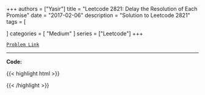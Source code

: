
+++
authors = ["Yasir"]
title = "Leetcode 2821: Delay the Resolution of Each Promise"
date = "2017-02-06"
description = "Solution to Leetcode 2821"
tags = [
    
]
categories = [
    "Medium"
]
series = ["Leetcode"]
+++



[`Problem Link`](https://leetcode.com/problems/delay-the-resolution-of-each-promise/description/)

---

**Code:**

{{< highlight html >}}

{{< /highlight >}}

